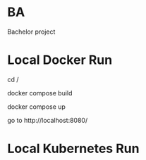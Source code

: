 # BA
Bachelor project

# Local Docker Run
cd /

docker compose build

docker compose up

go to http://localhost:8080/

# Local Kubernetes Run
